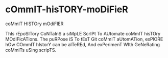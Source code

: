 # cOmmIT-hisTORY-moDiFieR
coMmIT HISTOry mOdiFIER

ThIs rEpoSITory CoNTaInS a siMpLE ScrIPt To AUtomate coMmIT hisTOry MOdIFicATions. The puRPose iS To tEsT Git coMmIT aUtomATion, exPlORE hOw COmmIT hIstorY can be alTeREd, And exPerimenT WIth GeNeRating coMmiTs uSing scripTS.
